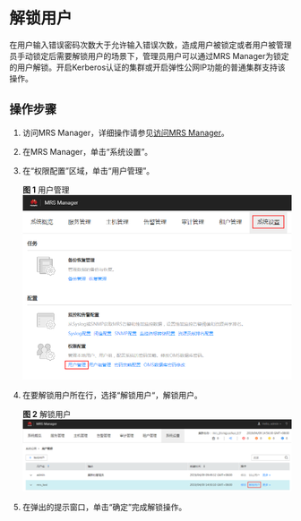 # 解锁用户<a name="ZH-CN_TOPIC_0173178952"></a>

在用户输入错误密码次数大于允许输入错误次数，造成用户被锁定或者用户被管理员手动锁定后需要解锁用户的场景下，管理员用户可以通过MRS Manager为锁定的用户解锁。开启Kerberos认证的集群或开启弹性公网IP功能的普通集群支持该操作。

## 操作步骤<a name="sd88e86a5d0804d55a44271693a969f46"></a>

1.  访问MRS Manager，详细操作请参见[访问MRS Manager](访问MRS-Manager.md)。
2.  在MRS Manager，单击“系统设置”。
3.  在“权限配置”区域，单击“用户管理”。

    **图 1**  用户管理<a name="fig23271928104212"></a>  
    ![](figures/用户管理.png "用户管理")

4.  在要解锁用户所在行，选择“解锁用户“，解锁用户。

    **图 2**  解锁用户<a name="fig5930142710313"></a>  
    ![](figures/解锁用户.png "解锁用户")

5.  在弹出的提示窗口，单击“确定”完成解锁操作。

